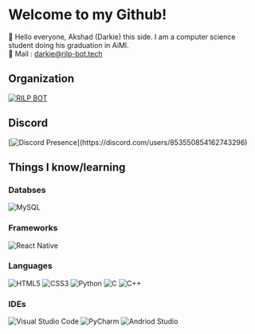 # Welcome to my Github!

👋 Hello everyone, Akshad (Darkie) this side. I am a computer science student doing his graduation in AiMl. <br/>
📧 Mail : [darkie@rilp-bot.tech](mailto:darkie@rilp-bot.tech)

## Organization
[![RILP BOT](https://avatars.githubusercontent.com/u/73837708?s=200&v=4)](https://github.com/RILPBOT)

## Discord
[![Discord Presence](https://lanyard.cnrad.dev/api/853550854162743296?idleMessage=Probably%20doing%20something%20else...)](https://discord.com/users/853550854162743296)

## Things I know/learning
### Databses
![MySQL](https://img.shields.io/badge/mysql-%2300f.svg?style=for-the-badge&logo=mysql&logoColor=white)
### Frameworks
![React Native](https://img.shields.io/badge/React_Native-20232A?style=for-the-badge&logo=react&logoColor=61DAFB)
### Languages
![HTML5](https://img.shields.io/badge/html5-%23E34F26.svg?style=for-the-badge&logo=html5&logoColor=white) 
![CSS3](https://img.shields.io/badge/css3-%231572B6.svg?style=for-the-badge&logo=css3&logoColor=white)
![Python](https://img.shields.io/badge/python-3670A0?style=for-the-badge&logo=python&logoColor=ffdd54) 
![C](https://img.shields.io/badge/c-%2300599C.svg?style=for-the-badge&logo=c&logoColor=white)
![C++](https://img.shields.io/badge/C%2B%2B-00599C?style=for-the-badge&logo=c%2B%2B&logoColor=white)
### IDEs
![Visual Studio Code](https://img.shields.io/badge/Visual%20Studio%20Code-0078d7.svg?style=for-the-badge&logo=visual-studio-code&logoColor=white) 
![PyCharm](https://img.shields.io/badge/pycharm-143?style=for-the-badge&logo=pycharm&logoColor=black&color=black&labelColor=green)
![Andriod Studio](https://img.shields.io/badge/Android_Studio-3DDC84?style=for-the-badge&logo=android-studio&logoColor=white)

<!--
**DARKLORD513/DARKLORD513** is a ✨ _special_ ✨ repository because its `README.md` (this file) appears on your GitHub profile.

Here are some ideas to get you started:

- 🔭 I’m currently working on ...
- 🌱 I’m currently learning ...
- 👯 I’m looking to collaborate on ...
- 🤔 I’m looking for help with ...
- 💬 Ask me about ...
- 📫 How to reach me: ...
- 😄 Pronouns: ...
- ⚡ Fun fact: ...
-->

